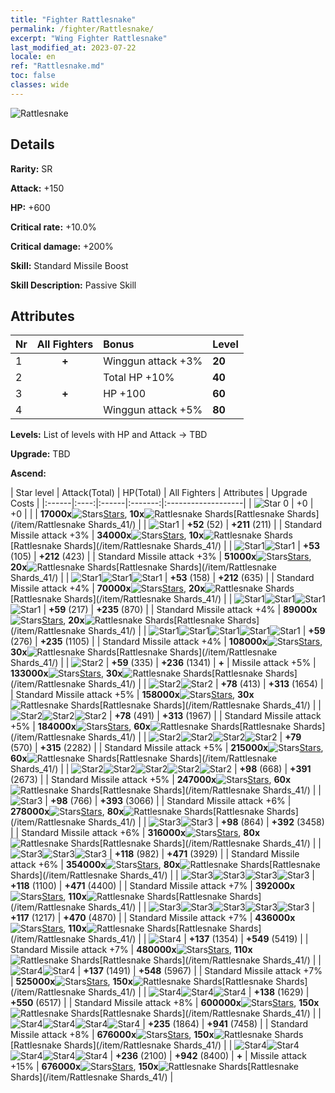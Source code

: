 ```yaml
---
title: "Fighter Rattlesnake"
permalink: /fighter/Rattlesnake/
excerpt: "Wing Fighter Rattlesnake"
last_modified_at: 2023-07-22
locale: en
ref: "Rattlesnake.md"
toc: false
classes: wide
---
```



 ![Rattlesnake](/images/ship/fj_img13.png)

## Details

 **Rarity:** SR 

 **Attack:** +150

 **HP:** +600

 **Critical rate:** +10.0%

 **Critical damage:** +200%

 **Skill:** Standard Missile Boost

 **Skill Description:**  Passive Skill

## Attributes

  |  Nr | All Fighters | Bonus | Level |
  |:----|:-------------:|:--------------------|:--------|
  | 1  | **+**  | Winggun attack +3%  | **20** |
  | 2  |   | Total HP +10%  | **40** |
  | 3  | **+**  | HP +100  | **60** |
  | 4  |   | Winggun attack +5%  | **80** |


 **Levels:**  List of levels with HP and Attack -> TBD

 **Upgrade:**  TBD

 **Ascend:**  

  |  Star level | Attack(Total) | HP(Total) | All Fighters | Attributes | Upgrade Costs |
  |:------|:----:|:------|:-------:|:-------------------|
  | ![Star 0](/images/s0.png)  | +0  | +0  |  |    | **17000x**![Stars](/images/item/Stars_p.png)[Stars](/item/Stars_2/), **10x**![Rattlesnake Shards](/images/item/Rattlesnake_Shards_p.png)[Rattlesnake Shards](/item/Rattlesnake Shards_41/) |
  | ![Star1](/images/s1.png)  | **+52** (52)  | **+211** (211)  |   | Standard Missile attack +3%  | **34000x**![Stars](/images/item/Stars_p.png)[Stars](/item/Stars_2/), **10x**![Rattlesnake Shards](/images/item/Rattlesnake_Shards_p.png)[Rattlesnake Shards](/item/Rattlesnake Shards_41/) |
  | ![Star1](/images/s1.png)![Star1](/images/s1.png)  | **+53** (105)  | **+212** (423)  |   | Standard Missile attack +3%  | **51000x**![Stars](/images/item/Stars_p.png)[Stars](/item/Stars_2/), **20x**![Rattlesnake Shards](/images/item/Rattlesnake_Shards_p.png)[Rattlesnake Shards](/item/Rattlesnake Shards_41/) |
  | ![Star1](/images/s1.png)![Star1](/images/s1.png)![Star1](/images/s1.png)  | **+53** (158)  | **+212** (635)  |   | Standard Missile attack +4%  | **70000x**![Stars](/images/item/Stars_p.png)[Stars](/item/Stars_2/), **20x**![Rattlesnake Shards](/images/item/Rattlesnake_Shards_p.png)[Rattlesnake Shards](/item/Rattlesnake Shards_41/) |
  | ![Star1](/images/s1.png)![Star1](/images/s1.png)![Star1](/images/s1.png)![Star1](/images/s1.png)  | **+59** (217)  | **+235** (870)  |   | Standard Missile attack +4%  | **89000x**![Stars](/images/item/Stars_p.png)[Stars](/item/Stars_2/), **20x**![Rattlesnake Shards](/images/item/Rattlesnake_Shards_p.png)[Rattlesnake Shards](/item/Rattlesnake Shards_41/) |
  | ![Star1](/images/s1.png)![Star1](/images/s1.png)![Star1](/images/s1.png)![Star1](/images/s1.png)![Star1](/images/s1.png)  | **+59** (276)  | **+235** (1105)  |   | Standard Missile attack +4%  | **108000x**![Stars](/images/item/Stars_p.png)[Stars](/item/Stars_2/), **30x**![Rattlesnake Shards](/images/item/Rattlesnake_Shards_p.png)[Rattlesnake Shards](/item/Rattlesnake Shards_41/) |
  | ![Star2](/images/s2.png)  | **+59** (335)  | **+236** (1341)  | **+**  | Missile attack +5%  | **133000x**![Stars](/images/item/Stars_p.png)[Stars](/item/Stars_2/), **30x**![Rattlesnake Shards](/images/item/Rattlesnake_Shards_p.png)[Rattlesnake Shards](/item/Rattlesnake Shards_41/) |
  | ![Star2](/images/s2.png)![Star2](/images/s2.png)  | **+78** (413)  | **+313** (1654)  |   | Standard Missile attack +5%  | **158000x**![Stars](/images/item/Stars_p.png)[Stars](/item/Stars_2/), **30x**![Rattlesnake Shards](/images/item/Rattlesnake_Shards_p.png)[Rattlesnake Shards](/item/Rattlesnake Shards_41/) |
  | ![Star2](/images/s2.png)![Star2](/images/s2.png)![Star2](/images/s2.png)  | **+78** (491)  | **+313** (1967)  |   | Standard Missile attack +5%  | **184000x**![Stars](/images/item/Stars_p.png)[Stars](/item/Stars_2/), **60x**![Rattlesnake Shards](/images/item/Rattlesnake_Shards_p.png)[Rattlesnake Shards](/item/Rattlesnake Shards_41/) |
  | ![Star2](/images/s2.png)![Star2](/images/s2.png)![Star2](/images/s2.png)![Star2](/images/s2.png)  | **+79** (570)  | **+315** (2282)  |   | Standard Missile attack +5%  | **215000x**![Stars](/images/item/Stars_p.png)[Stars](/item/Stars_2/), **60x**![Rattlesnake Shards](/images/item/Rattlesnake_Shards_p.png)[Rattlesnake Shards](/item/Rattlesnake Shards_41/) |
  | ![Star2](/images/s2.png)![Star2](/images/s2.png)![Star2](/images/s2.png)![Star2](/images/s2.png)![Star2](/images/s2.png)  | **+98** (668)  | **+391** (2673)  |   | Standard Missile attack +5%  | **247000x**![Stars](/images/item/Stars_p.png)[Stars](/item/Stars_2/), **60x**![Rattlesnake Shards](/images/item/Rattlesnake_Shards_p.png)[Rattlesnake Shards](/item/Rattlesnake Shards_41/) |
  | ![Star3](/images/s3.png)  | **+98** (766)  | **+393** (3066)  |   | Standard Missile attack +6%  | **278000x**![Stars](/images/item/Stars_p.png)[Stars](/item/Stars_2/), **80x**![Rattlesnake Shards](/images/item/Rattlesnake_Shards_p.png)[Rattlesnake Shards](/item/Rattlesnake Shards_41/) |
  | ![Star3](/images/s3.png)![Star3](/images/s3.png)  | **+98** (864)  | **+392** (3458)  |   | Standard Missile attack +6%  | **316000x**![Stars](/images/item/Stars_p.png)[Stars](/item/Stars_2/), **80x**![Rattlesnake Shards](/images/item/Rattlesnake_Shards_p.png)[Rattlesnake Shards](/item/Rattlesnake Shards_41/) |
  | ![Star3](/images/s3.png)![Star3](/images/s3.png)![Star3](/images/s3.png)  | **+118** (982)  | **+471** (3929)  |   | Standard Missile attack +6%  | **354000x**![Stars](/images/item/Stars_p.png)[Stars](/item/Stars_2/), **80x**![Rattlesnake Shards](/images/item/Rattlesnake_Shards_p.png)[Rattlesnake Shards](/item/Rattlesnake Shards_41/) |
  | ![Star3](/images/s3.png)![Star3](/images/s3.png)![Star3](/images/s3.png)![Star3](/images/s3.png)  | **+118** (1100)  | **+471** (4400)  |   | Standard Missile attack +7%  | **392000x**![Stars](/images/item/Stars_p.png)[Stars](/item/Stars_2/), **110x**![Rattlesnake Shards](/images/item/Rattlesnake_Shards_p.png)[Rattlesnake Shards](/item/Rattlesnake Shards_41/) |
  | ![Star3](/images/s3.png)![Star3](/images/s3.png)![Star3](/images/s3.png)![Star3](/images/s3.png)![Star3](/images/s3.png)  | **+117** (1217)  | **+470** (4870)  |   | Standard Missile attack +7%  | **436000x**![Stars](/images/item/Stars_p.png)[Stars](/item/Stars_2/), **110x**![Rattlesnake Shards](/images/item/Rattlesnake_Shards_p.png)[Rattlesnake Shards](/item/Rattlesnake Shards_41/) |
  | ![Star4](/images/s4.png)  | **+137** (1354)  | **+549** (5419)  |   | Standard Missile attack +7%  | **480000x**![Stars](/images/item/Stars_p.png)[Stars](/item/Stars_2/), **110x**![Rattlesnake Shards](/images/item/Rattlesnake_Shards_p.png)[Rattlesnake Shards](/item/Rattlesnake Shards_41/) |
  | ![Star4](/images/s4.png)![Star4](/images/s4.png)  | **+137** (1491)  | **+548** (5967)  |   | Standard Missile attack +7%  | **525000x**![Stars](/images/item/Stars_p.png)[Stars](/item/Stars_2/), **150x**![Rattlesnake Shards](/images/item/Rattlesnake_Shards_p.png)[Rattlesnake Shards](/item/Rattlesnake Shards_41/) |
  | ![Star4](/images/s4.png)![Star4](/images/s4.png)![Star4](/images/s4.png)  | **+138** (1629)  | **+550** (6517)  |   | Standard Missile attack +8%  | **600000x**![Stars](/images/item/Stars_p.png)[Stars](/item/Stars_2/), **150x**![Rattlesnake Shards](/images/item/Rattlesnake_Shards_p.png)[Rattlesnake Shards](/item/Rattlesnake Shards_41/) |
  | ![Star4](/images/s4.png)![Star4](/images/s4.png)![Star4](/images/s4.png)![Star4](/images/s4.png)  | **+235** (1864)  | **+941** (7458)  |   | Standard Missile attack +8%  | **676000x**![Stars](/images/item/Stars_p.png)[Stars](/item/Stars_2/), **150x**![Rattlesnake Shards](/images/item/Rattlesnake_Shards_p.png)[Rattlesnake Shards](/item/Rattlesnake Shards_41/) |
  | ![Star4](/images/s4.png)![Star4](/images/s4.png)![Star4](/images/s4.png)![Star4](/images/s4.png)![Star4](/images/s4.png)  | **+236** (2100)  | **+942** (8400)  | **+**  | Missile attack +15%  | **676000x**![Stars](/images/item/Stars_p.png)[Stars](/item/Stars_2/), **150x**![Rattlesnake Shards](/images/item/Rattlesnake_Shards_p.png)[Rattlesnake Shards](/item/Rattlesnake Shards_41/) |

